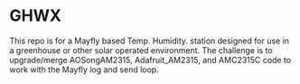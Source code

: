 # GHWX
This repo is for a Mayfly based Temp. Humidity. station designed for use in a greenhouse or other solar operated environment.
The challenge is to upgrade/merge AOSongAM2315, Adafruit_AM2315, and AMC2315C code to work with the Mayfly log and send loop.
